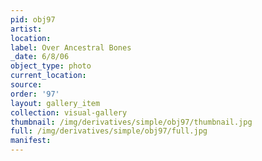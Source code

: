 ```yaml
---
pid: obj97
artist: 
location: 
label: Over Ancestral Bones
_date: 6/8/06
object_type: photo
current_location: 
source: 
order: '97'
layout: gallery_item
collection: visual-gallery
thumbnail: /img/derivatives/simple/obj97/thumbnail.jpg
full: /img/derivatives/simple/obj97/full.jpg
manifest: 
---
```

